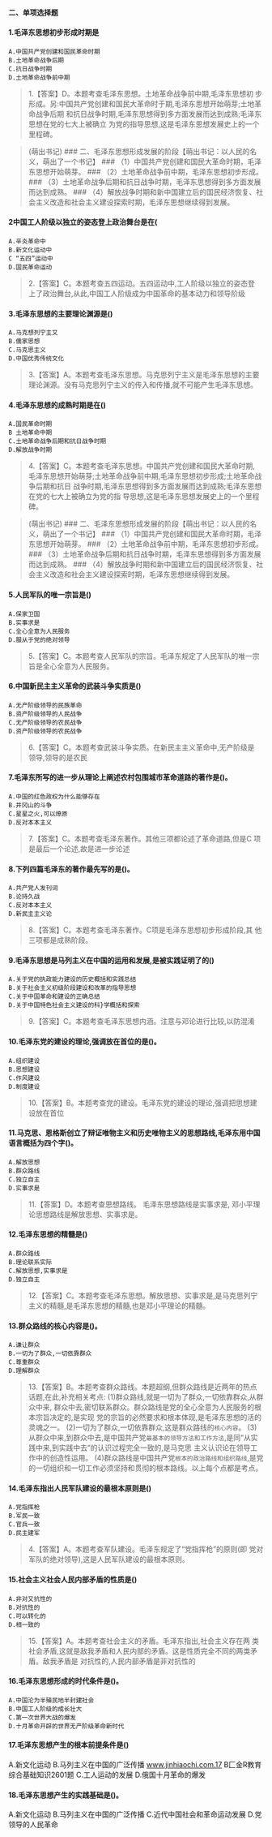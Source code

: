 #### 二、单项选择题
#### 1.毛泽东思想初步形成时期是
    A.中国共产党创建和国民革命时期
    B.土地革命战争后期
    C.抗日战争时期
    D.土地革命战争前中期
>   1.【答案】D。本题考查毛泽东思想。土地革命战争前中期,毛泽东思想初
    步形成。另:中国共产党创建和国民大革命时于期,毛泽东思想开始萌芽;土地革命战争后期
    和抗日战争时期,毛泽东思想得到多方面发展而达到成熟;毛泽东思想在党的七大上被确立
    为党的指导思想,这是毛泽东思想发展史上的一个里程碑。
    
>   (萌出书记)
    ### 二、毛泽东思想形成发展的阶段【萌出书记：以人民的名义，萌出了一个书记】
    ### （1）中国共产党创建和国民大革命时期，毛泽东思想开始萌芽。
    ### （2）土地革命战争前中期，毛泽东思想初步形成。
    ### （3）土地革命战争后期和抗日战争时期，毛泽东思想得到多方面发展而达到成熟。
    ### （4）解放战争时期和新中国建立后的国民经济恢复、社会主义改造和社会主义建设探索时期，毛泽东思想继续得到发展。    
    
#### 2中国工人阶级以独立的姿态登上政治舞台是在(
    A.辛炎革命中
    B.新文化运动中
    C “五四”运动中
    D.国民革命运动
>   2.【答案】C。本题考查五四运动。五四运动中,工人阶级以独立的姿态登
    上了政治舞台,从此,中国工人阶级成为中国革命的基本动力和领导阶级
    
#### 3.毛泽东思想的主要理论渊源是()
    A.马克想列宁主又
    B.儒家思想
    C.马克思主义
    D.中国优秀传统文化
>   3.【答案】A。本题考查毛泽东思想。马克思列宁主义是毛泽东思想的主要
    理论渊源。没有马克思列宁主义的传入和传播,就不可能产生毛泽东思想。

#### 4.毛泽东思想的成熟时期是在()
    A.国民革命时期
    B 土地革命中期
    C.土地革命战争后期和抗日战争时期
    D.解放战争时期
>   4.【答案】C。本题考查毛泽东思想。中国共产党创建和国民大革命时期,
    毛泽东思想开始萌芽;土地革命战争前中期,毛泽东思想初步形成;土地革命战争后期和抗日
    战争时期,毛泽东思想得到多方面发展而达到成熟;毛泽东思想在党的七大上被确立为党的指
    导思想,这是毛泽东思想发展史上的一个里程碑。

>   (萌出书记)
    ### 二、毛泽东思想形成发展的阶段【萌出书记：以人民的名义，萌出了一个书记】
    ### （1）中国共产党创建和国民大革命时期，毛泽东思想开始萌芽。
    ### （2）土地革命战争前中期，毛泽东思想初步形成。
    ### （3）土地革命战争后期和抗日战争时期，毛泽东思想得到多方面发展而达到成熟。
    ### （4）解放战争时期和新中国建立后的国民经济恢复、社会主义改造和社会主义建设探索时期，毛泽东思想继续得到发展。      
    
#### 5.人民军队的唯一宗旨是()
    A.保家卫国
    B.实事求是
    C.全心全意为人民服务
    D.服从于党的绝对领导
>   5.【答案】C。本题考查人民军队的宗旨。毛泽东规定了人民军队的唯一宗
旨是全心全意为人民服务。
    
#### 6.中国新民主主义革命的武装斗争实质是()
    A.无产阶级领导的民族革命
    B.资产阶级领导的人民战争
    C.无产阶级领导的农民战争
    D.资产阶级领导的农民战争
>   6.【答案】C。本题考查武装斗争实质。在新民主主义革命中,无产阶级是
    领导,领导的是农民
    
#### 7.毛泽东所写的进一步从理论上阐述农村包围城市革命道路的著作是()。
    A.中国的红色政权为什么能够存在
    B.井冈山的斗争
    C.星星之火,可以燎原
    D.反对本本主义
>   7.【答案】C。本题考查毛泽东著作。其他三项都论述了革命道路,但是C
    项是最后一个论述,故是进一步论述

#### 8.下列四篇毛泽东的著作最先写的是()。
    A.共产党人发刊词
    B.论持久战
    C.反对本本主义
    D.新民主主义论
>   8.【答案】C。本题考查毛泽东著作。C项是毛泽东思想初步形成阶段,其
    他三项都是成熟阶段。
    
#### 9.毛泽东思想是马列主义在中国的运用和发展,是被实践证明了的()
    A.关于党的执政能力建设的历史概括和实践总结
    B.关于社会主义初级阶段建设和改革的指导思想
    C.关于中国革命和建设的正确总结
    D.关于中国特色社会主义建设的科}学概括和探索
>   9.【答案】C。本题考查毛泽东思想内涵。注意与邓论进行比较,以防混淆


    
#### 10.毛泽东党的建设的理论,强调放在首位的是()。
    A.组织建设
    B.思想建设
    C.作风建设
    D.制度建设
>   10.【答案】B。本题考查党的建设。毛泽东党的建设的理论,强调把思想建
    设放在首位
    
#### 11.马克思、恩格斯创立了辩证唯物主义和历史唯物主义的思想路线,毛泽东用中国语言概括为四个字()。
    A.解放思想
    B.群众路线
    C.独立自主
    D.实事求是
>   11.【答案】D。本题考查思想路线。
毛泽东思想路线是实事求是,
邓小平理论思想路线是解放思想、实事求是。
    
#### 12.毛泽东思想的精髓是()
    A.群众路线
    B.理论联系实际
    C.解放思想,实事求是
    D.独立自主
>   12.【答案】C。本题考查毛泽东思想。解放思想、实事求是,是马克思列宁
    主义的精髓,是毛泽东思想的精髓,也是邓小平理论的精髓。
    
#### 13.群众路线的核心内容是()。
    A.谦让群众
    B.一切为了群众,一切依靠群众
    C.尊重群众
    D.理解群众
>   13.【答案】B。本题考查群众路线。本题超纲,但群众路线是近两年的热点
    话题,在此,补充相关考点:
    (1)群众路线,就是一切为了群众,一切依靠群众,从群众中来,
群众中去,密切联系群众。群众路线是党的全心全意为人民服务的根本宗旨决定的,是实现
党的宗旨的必然要求和根本体现,是毛泽东思想的活的灵魂之一。
(2)一切为了群众,一切依靠群众,这是群众路线的`核心内容`。
(3)从群众中来,到群众中去,是中国共产党`最基本的领导方法和工作方法`,是同“从实践中来,到实践中去”的认识过程完全一致的,是马克思
主义认识论在领导工作中的创造性运用。
(4)群众路线是中国共产党`根本的政治路线和组织路线`,是党的一切组织和一切工作必须坚持和贯彻的根本路线。以上每个点都是考点。

#### 14.毛泽东指出人民军队建设的最根本原则是()
    A.党指挥枪
    B.军民一致
    C.官兵一致
    D.民主建军
>   4.【答案】A。本题考查军队建设。毛泽东规定了“党指挥枪”的原则(即
    党对军队的绝对领导),这是人民军队建设的最根本原则。
    
#### 15.社会主义社会人民内部矛盾的性质是()
    A.非对又抗性的
    B.对抗性的
    C.可以转化的
    D.相一致的
>   15.【答案】A。本题考查社会主义的矛盾。毛泽东指出,社会主义存在两
类社会矛盾,这就是敌我矛盾和人民内部的矛盾。这是性质完全不同的两类矛盾。敌我矛盾是
对抗性的,人民内部矛盾是非对抗性的

#### 16.毛泽东思想形成的时代条件是()。
    A.中国沦为半殖民地半封建社会
    B.中国工人阶级的成长壮大
    C.第一次世界大战的爆发
    D.十月革命开辟的世界无产阶级革命新时代


#### 17.毛泽东思想产生的根本前提条件是()
A.新文化运动
B.马列主义在中国的广泛传播
www.jinhiaochi.com.17
B匚金R教育综合基础知识2601题
C.工人运动的发展
D.俄国十月革命的爆发
#### 18.毛泽东思想产生的实践基础是()。
A.新文化运动
B.马列主义在中国的广泛传播
C.近代中国社会和革命运动发展
D.党领导的人民革命














